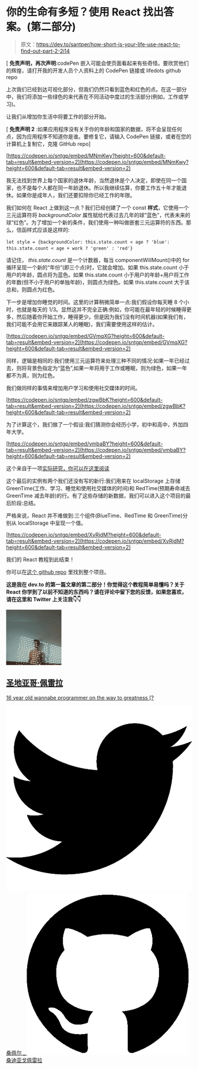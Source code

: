 # 你的生命有多短？使用 React 找出答案。(第二部分)

> 原文：<https://dev.to/santper/how-short-is-your-life-use-react-to-find-out-part-2-2i14>

[ **免责声明，再次声明**:codePen 嵌入可能会使页面看起来有些奇怪。要欣赏他们的辉煌，请打开我的开发人员个人资料上的 CodePen 链接或 lifedots github repo

上次我们已经到达可视化部分，但我们仍然只看到蓝色和红色的点。在这一部分中，我们将添加一些绿色的来代表在不同活动中度过的生活部分(例如，工作或学习)。

让我们从增加你生活中将要工作的部分开始。

[ **免责声明 2** :如果应用程序没有关于你的年龄和国家的数据，将不会呈现任何点，因为应用程序不知道你是谁。要修复它，请输入 CodePen 链接，或者在您的计算机上复制它，克隆 GitHub repo]

[https://codepen.io/sntgp/embed/MNmKwy?height=600&default-tab=result&embed-version=2](https://codepen.io/sntgp/embed/MNmKwy?height=600&default-tab=result&embed-version=2)

我无法找到世界上每个国家的退休年龄，当然退休是个人决定，即使在同一个国家，也不是每个人都在同一年龄退休。所以我继续估算，你要工作五十年才能退休。如果你是成年人，我们还要扣除你已经工作的年限。

我们如何在 React 上做到这一点？我们已经创建了一个 const **样式**，它使用一个三元运算符将 *backgroundColor* 属性赋给代表过去几年的球“蓝色”，代表未来的球“红色”。为了增加一个新的条件，我们使用一种叫做嵌套三元运算符的东西。那么，信函样式应该是这样的:

`let style = {backgroundColor: this.state.count < age ? 'blue': this.state.count < age + work ? 'green' : 'red'}`

请记住， *this.state.count* 是一个计数器，每当 componentWillMount()中的 for 循环呈现一个新的“年份”(即三个点)时，它就会增加。如果 this.state.count 小于用户的年龄，圆点将为蓝色。如果 this.state.count 小于用户的年龄+用户将工作的年数(但不小于用户的单独年龄)，则圆点为绿色。如果 this.state.count 大于该总和，则圆点为红色。

下一步是增加你睡觉的时间。这里的计算稍微简单一点:我们假设你每天睡 8 个小时，也就是每天的 1/3。显然这并不完全正确:例如，你可能在最年轻的时候睡得更多，然后随着你开始工作，睡得更少。但是因为我们没有时间机器(如果我们有，我们可能不会用它来跟踪某人的睡眠)，我们需要使用这样的估计。

[https://codepen.io/sntgp/embed/GVmqXG?height=600&default-tab=result&embed-version=2](https://codepen.io/sntgp/embed/GVmqXG?height=600&default-tab=result&embed-version=2)

同样，逻辑是相同的:我们使用三元运算符来处理三种不同的情况:如果一年已经过去，则将背景色指定为“蓝色”,如果一年将用于工作或睡眠，则为绿色，如果一年都不为真，则为红色。

我们做同样的事情来增加用户学习和使用社交媒体的时间。

[https://codepen.io/sntgp/embed/zgwBbK?height=600&default-tab=result&embed-version=2](https://codepen.io/sntgp/embed/zgwBbK?height=600&default-tab=result&embed-version=2)

为了计算这个，我们做了一个假设:我们猜测你会经历小学，初中和高中，外加四年大学。

[https://codepen.io/sntgp/embed/ymbaBY?height=600&default-tab=result&embed-version=2](https://codepen.io/sntgp/embed/ymbaBY?height=600&default-tab=result&embed-version=2)

这个来自于一项[实际研究，你可以在这里阅读](https://www.socialmediatoday.com/marketing/how-much-time-do-people-spend-social-media-infographic)

这个最后的实例有两个我们还没有写的新行:我们用来在 localStorage 上存储 GreenTime(工作、学习、睡觉和使用社交媒体的时间)和 RedTime(预期寿命减去 GreenTime 减去年龄)的行。有了这些存储的新数据，我们可以进入这个项目的最后阶段:总结。

严格来说，React 并不难做到:三个组件(BlueTime、RedTime 和 GreenTime)分别从 localStorage 中呈现一个值。

[https://codepen.io/sntgp/embed/XvRjdM?height=600&default-tab=result&embed-version=2](https://codepen.io/sntgp/embed/XvRjdM?height=600&default-tab=result&embed-version=2)

我们的 React 教程到此结束！

你可以在[这个 github repo](https://github.com/SantiagoPereira/lifedots) 里找到整个项目。

**这是我在 dev.to 的第一篇文章的第二部分！你觉得这个教程简单易懂吗？关于 React 你学到了以前不知道的东西吗？请在评论中留下您的反馈，如果您喜欢，请在这里和 Twitter 上关注我👇👇**

[![santper image](img/edacd1fada92f636da4055c368574375.png)](/santper)

## [圣地亚哥·佩雷拉](/santper)

[16 year old wannabe programmer on the way to greatness (?](/santper)

[![twitter logo](img/ecef78ee24c258a213354fc0e60fd71a.png)桑佩尔 _ ](https://twitter.com/santper_) [ ![github logo](img/7e90f0f60c25b501324445b96acd3de8.png)桑迪亚戈佩雷拉](https://github.com/SantiagoPereira)